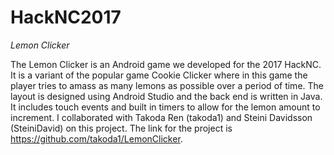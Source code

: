 # HackNC2017

_Lemon Clicker_

The Lemon Clicker is an Android game we developed for the 2017 HackNC. It is a variant of the popular game Cookie Clicker where in
this game the player tries to amass as many lemons as possible over a period of time. The layout is designed using Android Studio 
and the back end is written in Java. It includes touch events and built in timers to allow for the lemon amount to increment. I 
collaborated with Takoda Ren (takoda1) and Steini Davidsson (SteiniDavid) on this project. The link for the project is 
https://github.com/takoda1/LemonClicker. 